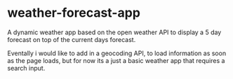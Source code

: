 # weather-forecast-app
A dynamic weather app based on the open weather API to display a 5 day forecast on top of the current days forecast. 

Eventally i would like to add in a geocoding API, to load information as soon as the page loads, but for now its a just a basic weather app that requires a search input. 


